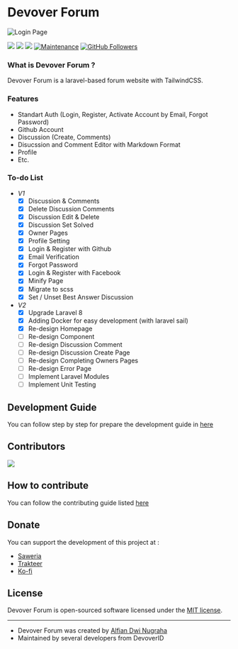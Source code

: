 # Devover Forum

![Login Page](https://github.com/devoverid/forum/blob/master/public/assets/images/forum-preview.gif?raw=true)

[![](https://img.shields.io/github/issues/devoverid/forum?style=flat-square)](https://img.shields.io/github/issues/devoverid/forum?style=flat-square) ![](https://img.shields.io/github/stars/devoverid/forum?style=flat-square)
![](https://img.shields.io/github/forks/devoverid/forum?style=flat-square) [](http://makeapullrequest.com) [![Maintenance](https://img.shields.io/badge/Maintained%3F-yes-green.svg?style=flat-square)](https://GitHub.com/Naereen/StrapDown.js/graphs/commit-activity) [![GitHub Followers](https://img.shields.io/github/followers/viandwi24.svg?style=flat-square&label=Follow&maxAge=2592000)](https://github.com/viandwi24?tab=followers)

### What is Devover Forum ?

Devover Forum is a laravel-based forum website with TailwindCSS.

### Features

-   Standart Auth (Login, Register, Activate Account by Email, Forgot Password)
-   Github Account
-   Discussion (Create, Comments)
-   Disucssion and Comment Editor with Markdown Format
-   Profile
-   Etc.

### To-do List
- *V1*
    - [x] Discussion & Comments
    - [x] Delete Discussion Comments
    - [x] Discussion Edit & Delete
    - [x] Discussion Set Solved
    - [x] Owner Pages
    - [x] Profile Setting
    - [x] Login & Register with Github
    - [x] Email Verification
    - [x] Forgot Password
    - [x] Login & Register with Facebook
    - [x] Minify Page
    - [x] Migrate to scss
    - [x] Set / Unset Best Answer Discussion
- *V2*
    - [x] Upgrade Laravel 8
    - [x] Adding Docker for easy development (with laravel sail)
    - [x] Re-design Homepage
    - [ ] Re-design Component
    - [ ] Re-design Discussion Comment
    - [ ] Re-design Discussion Create Page
    - [ ] Re-design Completing Owners Pages
    - [ ] Re-design Error Page
    - [ ] Implement Laravel Modules
    - [ ] Implement Unit Testing

## Development Guide
You can follow step by step for prepare the development guide in [here](./DEVELOPMENT.md)

## Contributors
<a href="https://github.com/devoverid/forum/graphs/contributors">
  <img src="https://contrib.rocks/image?repo=devoverid/forum"/>
</a>

## How to contribute
You can follow the contributing guide listed [here](./CONTRIBUTING.md)

## Donate
You can support the development of this project at :
- [Saweria](https://saweria.co/viandwi24)
- [Trakteer](https://trakteer.id/viandwi24)
- [Ko-fi](https://ko-fi.com/viandwi24)

## License
Devover Forum is open-sourced software licensed under the [MIT license](./LICENSE.md).

---

-   Devover Forum was created by [Alfian Dwi Nugraha](https://www.facebook.com/viandwi24)
-   Maintained by several developers from DevoverID
